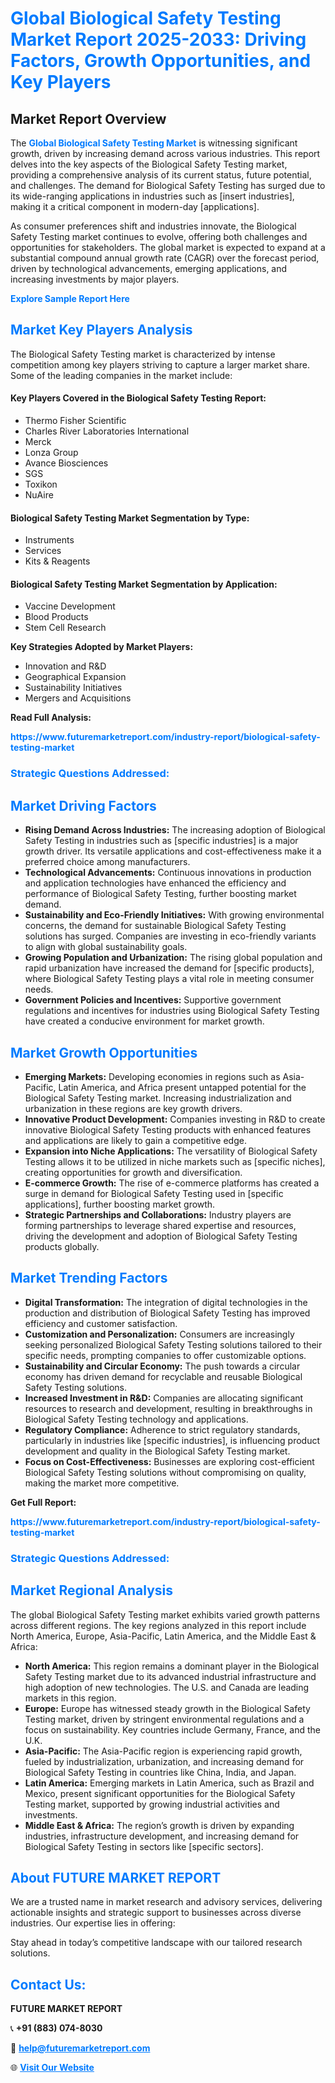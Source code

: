 <h1 style="color: #007BFF;">Global Biological Safety Testing Market Report 2025-2033: Driving Factors, Growth Opportunities, and Key Players</h1>

<section id="overview">
<h2>Market Report Overview</h2>
<p>The <a href="https://www.futuremarketreport.com/industry-report/biological-safety-testing-market" style="color: #007BFF; text-decoration: none;"><strong>Global Biological Safety Testing Market</strong></a> is witnessing significant growth, driven by increasing demand across various industries. This report delves into the key aspects of the Biological Safety Testing market, providing a comprehensive analysis of its current status, future potential, and challenges. The demand for Biological Safety Testing has surged due to its wide-ranging applications in industries such as [insert industries], making it a critical component in modern-day [applications].</p>
<p>As consumer preferences shift and industries innovate, the Biological Safety Testing market continues to evolve, offering both challenges and opportunities for stakeholders. The global market is expected to expand at a substantial compound annual growth rate (CAGR) over the forecast period, driven by technological advancements, emerging applications, and increasing investments by major players.</p>
</section>

<section id="overview">
<p><a href="https://www.futuremarketreport.com/request-sample/reportId=63998" style="color: #007BFF; text-decoration: none;"><strong>Explore Sample Report Here</strong></a></p>
</section>

<section id="key-players">
<h2 style="color: #007BFF;">Market Key Players Analysis</h2>
<p>The Biological Safety Testing market is characterized by intense competition among key players striving to capture a larger market share. Some of the leading companies in the market include:</p>
<h4>Key Players Covered in the Biological Safety Testing Report:</h4>
<ul><li>Thermo Fisher Scientific</li><li>Charles River Laboratories International</li><li>Merck</li><li>Lonza Group</li><li>Avance Biosciences</li><li>SGS</li><li>Toxikon</li><li>NuAire</li></ul>
<h4>Biological Safety Testing Market Segmentation by Type:</h4>
<ul><li>Instruments</li><li>Services</li><li>Kits &amp; Reagents</li></ul>

<h4>Biological Safety Testing Market Segmentation by Application:</h4>
<ul><li>Vaccine Development</li><li>Blood Products</li><li>Stem Cell Research</li></ul>
<p><strong>Key Strategies Adopted by Market Players:</strong></p>
<ul>
<li>Innovation and R&D</li>
<li>Geographical Expansion</li>
<li>Sustainability Initiatives</li>
<li>Mergers and Acquisitions</li>
</ul>
</section>

<section>
<p><strong>Read Full Analysis: </strong></p><a href="https://www.futuremarketreport.com/industry-report/biological-safety-testing-market" style="color: #007BFF; text-decoration: none;"><strong>https://www.futuremarketreport.com/industry-report/biological-safety-testing-market</strong></a>
<h3 style="color: #007BFF;">Strategic Questions Addressed:</h3>
</section>

<section id="driving-factors">
<h2 style="color: #007BFF;">Market Driving Factors</h2>
<ul>
<li><strong>Rising Demand Across Industries:</strong> The increasing adoption of Biological Safety Testing in industries such as [specific industries] is a major growth driver. Its versatile applications and cost-effectiveness make it a preferred choice among manufacturers.</li>
<li><strong>Technological Advancements:</strong> Continuous innovations in production and application technologies have enhanced the efficiency and performance of Biological Safety Testing, further boosting market demand.</li>
<li><strong>Sustainability and Eco-Friendly Initiatives:</strong> With growing environmental concerns, the demand for sustainable Biological Safety Testing solutions has surged. Companies are investing in eco-friendly variants to align with global sustainability goals.</li>
<li><strong>Growing Population and Urbanization:</strong> The rising global population and rapid urbanization have increased the demand for [specific products], where Biological Safety Testing plays a vital role in meeting consumer needs.</li>
<li><strong>Government Policies and Incentives:</strong> Supportive government regulations and incentives for industries using Biological Safety Testing have created a conducive environment for market growth.</li>
</ul>
</section>

<section id="growth-opportunities">
<h2 style="color: #007BFF;">Market Growth Opportunities</h2>
<ul>
<li><strong>Emerging Markets:</strong> Developing economies in regions such as Asia-Pacific, Latin America, and Africa present untapped potential for the Biological Safety Testing market. Increasing industrialization and urbanization in these regions are key growth drivers.</li>
<li><strong>Innovative Product Development:</strong> Companies investing in R&D to create innovative Biological Safety Testing products with enhanced features and applications are likely to gain a competitive edge.</li>
<li><strong>Expansion into Niche Applications:</strong> The versatility of Biological Safety Testing allows it to be utilized in niche markets such as [specific niches], creating opportunities for growth and diversification.</li>
<li><strong>E-commerce Growth:</strong> The rise of e-commerce platforms has created a surge in demand for Biological Safety Testing used in [specific applications], further boosting market growth.</li>
<li><strong>Strategic Partnerships and Collaborations:</strong> Industry players are forming partnerships to leverage shared expertise and resources, driving the development and adoption of Biological Safety Testing products globally.</li>
</ul>
</section>

<section id="trending-factors">
<h2 style="color: #007BFF;">Market Trending Factors</h2>
<ul>
<li><strong>Digital Transformation:</strong> The integration of digital technologies in the production and distribution of Biological Safety Testing has improved efficiency and customer satisfaction.</li>
<li><strong>Customization and Personalization:</strong> Consumers are increasingly seeking personalized Biological Safety Testing solutions tailored to their specific needs, prompting companies to offer customizable options.</li>
<li><strong>Sustainability and Circular Economy:</strong> The push towards a circular economy has driven demand for recyclable and reusable Biological Safety Testing solutions.</li>
<li><strong>Increased Investment in R&D:</strong> Companies are allocating significant resources to research and development, resulting in breakthroughs in Biological Safety Testing technology and applications.</li>
<li><strong>Regulatory Compliance:</strong> Adherence to strict regulatory standards, particularly in industries like [specific industries], is influencing product development and quality in the Biological Safety Testing market.</li>
<li><strong>Focus on Cost-Effectiveness:</strong> Businesses are exploring cost-efficient Biological Safety Testing solutions without compromising on quality, making the market more competitive.</li>
</ul>
</section>

<section>
<p><strong>Get Full Report: </strong></p><a href="https://www.futuremarketreport.com/industry-report/biological-safety-testing-market" style="color: #007BFF; text-decoration: none;"><strong>https://www.futuremarketreport.com/industry-report/biological-safety-testing-market</strong></a>
<h3 style="color: #007BFF;">Strategic Questions Addressed:</h3>
</section>


<section id="regional-analysis">
<h2 style="color: #007BFF;">Market Regional Analysis</h2>
<p>The global Biological Safety Testing market exhibits varied growth patterns across different regions. The key regions analyzed in this report include North America, Europe, Asia-Pacific, Latin America, and the Middle East & Africa:</p>
<ul>
<li><strong>North America:</strong> This region remains a dominant player in the Biological Safety Testing market due to its advanced industrial infrastructure and high adoption of new technologies. The U.S. and Canada are leading markets in this region.</li>
<li><strong>Europe:</strong> Europe has witnessed steady growth in the Biological Safety Testing market, driven by stringent environmental regulations and a focus on sustainability. Key countries include Germany, France, and the U.K.</li>
<li><strong>Asia-Pacific:</strong> The Asia-Pacific region is experiencing rapid growth, fueled by industrialization, urbanization, and increasing demand for Biological Safety Testing in countries like China, India, and Japan.</li>
<li><strong>Latin America:</strong> Emerging markets in Latin America, such as Brazil and Mexico, present significant opportunities for the Biological Safety Testing market, supported by growing industrial activities and investments.</li>
<li><strong>Middle East & Africa:</strong> The region’s growth is driven by expanding industries, infrastructure development, and increasing demand for Biological Safety Testing in sectors like [specific sectors].</li>
</ul>
</section>

<footer>
<h2 style="color: #007BFF;">About FUTURE MARKET REPORT</h2>
<p>We are a trusted name in market research and advisory services, delivering actionable insights and strategic support to businesses across diverse industries. Our expertise lies in offering:</p>

<p>Stay ahead in today’s competitive landscape with our tailored research solutions.</p>

<h2 style="color: #007BFF;">Contact Us:</h2>
<p><strong>FUTURE MARKET REPORT</strong></p>
<p>📞 <strong>+91 (883) 074-8030</strong></p>
<p>📧 <strong><a href="mailto:help@futuremarketreport.com" style="color: #007BFF;">help@futuremarketreport.com</a></strong></p>
<p>🌐 <strong><a href="https://www.futuremarketreport.com/" style="color: #007BFF;">Visit Our Website</a></strong></p>
</footer>